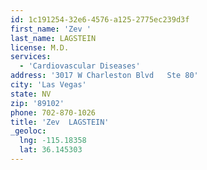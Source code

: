 ```yaml
---
id: 1c191254-32e6-4576-a125-2775ec239d3f
first_name: 'Zev '
last_name: LAGSTEIN
license: M.D.
services:
  - 'Cardiovascular Diseases'
address: '3017 W Charleston Blvd   Ste 80'
city: 'Las Vegas'
state: NV
zip: '89102'
phone: 702-870-1026
title: 'Zev  LAGSTEIN'
_geoloc:
  lng: -115.18358
  lat: 36.145303
---
```

